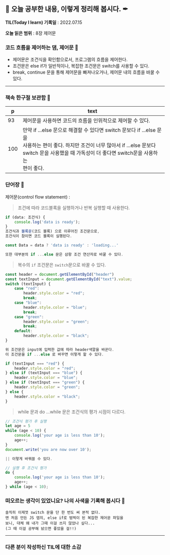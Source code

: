 ## 📕 오늘 공부한 내용, 이렇게 정리해 봅시다. ✒

**TIL(Today I learn) 기록일** : 2022.07.15

**오늘 읽은 범위** : 8장 제어문

### 코드 흐름을 제어하는 댐, 제어문 📑

- 제어문은 조건식을 확인함으로서, 프로그램의 흐름을 제어한다.
- 조건문은 else if가 일반적이나, 복잡한 조건문은 switch를 사용할 수 있다.
- break, continue 문을 통해 제어문을 빠져나오거나, 제어문 내의 흐름을 바꿀 수 있다.


---

### 책속 한구절 보관함 📖

| p    | text                                           |
| ---- | ---------------------------------------------- |
| 93 | 제어문을 사용하면 코드의 흐름을 인위적으로 제어할 수 있다. |
| 100 | 만약 if ...else 문으로 해결할 수 있다면 switch 문보다 if ...else 문을</br> 사용하는 편이 좋다. 하지만 조건이 너무 많아서 if ...else 문보다</br> switch 문을 사용했을 때 가독성이 더 좋다면 switch문을 사용하는</br> 편이 좋다. |

### 단어장 🔖
제어문(control flow statement) : 

> 조건에 따라 코드블록을 실행하거나 반복 실행할 때 사용한다.
```js
if (data: 조건식) {
    console.log('data is ready');
}
조건식과 블록문(코드 블록) 으로 이루어진 조건문으로,
조건식이 참이면 코드 블록이 실행된다.

const Data = data ? 'data is ready' : 'loading...'

또한 대부분의 if ...else 문은 삼항 조건 연산자로 바꿀 수 있다.
```
> 복수의 `if` 조건문은 `switch`문으로 바꿀 수 있다.
```js
const header = document.getElementById("header")
const textInput = document.getElementById("text").value;
switch (textInput) {
    case "red":
        header.style.color = "red";
        break;
    case "blue":
        header.style.color = "blue";
        break;
    case "green":
        header.style.color = "green";
        break;
    default:
        header.style.color = "black";
}

위 조건문은 input에 입력한 값에 따라 header색깔을 바꾼다.
이 조건문을 if ...else 로 바꾸면 이렇게 할 수 있다.

if (textInput === "red") {
    header.style.color = "red";
} else if (textInput === "blue") {
    header.style.color = "blue";
} else if (textInput === "green") {
    header.style.color = "green";
} else {
    header.style.color = "black";
}
```
> while 문과 do ...while 문은 조건식의 평가 시점이 다르다.
```js
// 조건식 평가 후 실행
let age = 5
while (age < 10) {
    console.log('your age is less than 10');
    age++;
}
document.write('you are now over 10');

|| 이렇게 바꿔쓸 수 있다.

// 실행 후 조건식 평가
do {
    console.log('your age is less than 10');
    age++;
} while (age < 10);
```

### 떠오르는 생각이 있었니요? 나의 사색을 기록해 봅시다 💭
```
솔직히 이제껏 switch 문을 단 한 번도 써 본적 없다.
맨 처음 만든 JS 앱의, else if로 범벅이 된 복잡한 제어문 파일을
보니, 대체 왜 내가 그때 이걸 쓰지 않았나 싶다...
(그 때 이걸 공부해 놨으면 좋았을 걸!!)
```

---

### 다른 분이 작성하신 TIL에 대한 소감